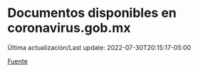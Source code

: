 # Documentos disponibles en coronavirus.gob.mx

Última actualización/Last update: 2022-07-30T20:15:17-05:00

 [Fuente](https://coronavirus.gob.mx/)
